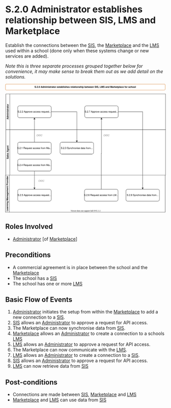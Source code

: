 # S.2.0 Administrator establishes relationship between SIS, LMS and Marketplace

Establish the connections between the [SIS](../services/school-information-system.md), the [Marketplace](../services/marketplace.md) and the [LMS](../services/learning-management-system.md) used within a school (done only when these systems change or new services are added).

_Note this is three separate processes grouped together below for convenience, it may make sense to break them out as we add detail on the solutions._

![Process Diagram](../diagrams/process-diagrams-S.2.0.svg)

## Roles Involved

  - [Administrator](../roles/administrator.md) [of [Marketplace](../services/marketplace.md)]

## Preconditions

  - A commercial agreement is in place between the school and the [Marketplace](../services/marketplace.md)
  - The school has a [SIS](../services/school-information-system.md)
  - The school has one or more [LMS](../services/learning-management-system.md)

## Basic Flow of Events

1. [Administrator](../roles/administrator.md) initiates the setup from within the [Marketplace](../services/marketplace.md) to add a new connection to a [SIS](../services/school-information-system.md).
2. [SIS](../services/school-information-system.md) allows an [Administrator](../roles/administrator.md) to approve a request for API access.
3. The Marketplace can now synchronise data from [SIS](../services/school-information-system.md).
4. [Marketplace](../services/marketplace.md) allows an [Administrator](../roles/administrator.md) to create a connection to a schools [LMS](../services/learning-management-system.md)
5. [LMS](../services/learning-management-system.md) allows an [Administrator](../roles/administrator.md) to approve a request for API access.
6. The Marketplace can now communicate with the [LMS](../services/learning-management-system.md).
7. [LMS](../services/learning-management-system.md) allows an [Administrator](../roles/administrator.md) to create a connection to a [SIS](../services/school-information-system.md).
8. [SIS](../services/school-information-system.md) allows an [Administrator](../roles/administrator.md) to approve a request for API access.
9. [LMS](../services/learning-management-system.md) can now retrieve data from [SIS](../services/school-information-system.md)

## Post-conditions

  - Connections are made between [SIS](../services/school-information-system.md), [Marketplace](../services/marketplace.md) and [LMS](../services/learning-management-system.md)
  - [Marketplace](../services/marketplace.md) and [LMS](../services/learning-management-system.md) can use data from [SIS](../services/school-information-system.md)
